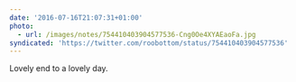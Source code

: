 ```yaml
---
date: '2016-07-16T21:07:31+01:00'
photo:
  - url: /images/notes/754410403904577536-Cng0Oe4XYAEaoFa.jpg
syndicated: 'https://twitter.com/roobottom/status/754410403904577536'
---
```

Lovely end to a lovely day. 
